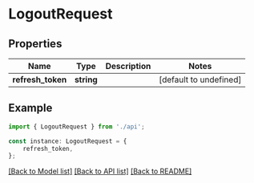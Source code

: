 # LogoutRequest


## Properties

Name | Type | Description | Notes
------------ | ------------- | ------------- | -------------
**refresh_token** | **string** |  | [default to undefined]

## Example

```typescript
import { LogoutRequest } from './api';

const instance: LogoutRequest = {
    refresh_token,
};
```

[[Back to Model list]](../README.md#documentation-for-models) [[Back to API list]](../README.md#documentation-for-api-endpoints) [[Back to README]](../README.md)
